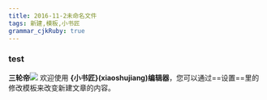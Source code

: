 ```yaml
---
title: 2016-11-2未命名文件 
tags: 新建,模板,小书匠
grammar_cjkRuby: true
---
```


### test
**三轮帝**<img src="http://www.forkosh.com/mathtex.cgi? \Large x=\frac{-b\pm\sqrt{b^2-4ac}}{2a}">
欢迎使用 **{小书匠}(xiaoshujiang)编辑器**，您可以通过==设置==里的修改模板来改变新建文章的内容。